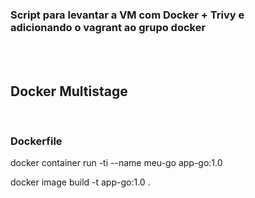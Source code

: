<h3>Script para levantar a VM com Docker + Trivy e <br>
adicionando o vagrant ao grupo docker</h3>
<br>
<br>
<h2>Docker Multistage</h2>
<br>
<h3>Dockerfile</h3>
<p>docker container run -ti --name meu-go app-go:1.0</p>
<p>docker image build -t app-go:1.0 .</p>

